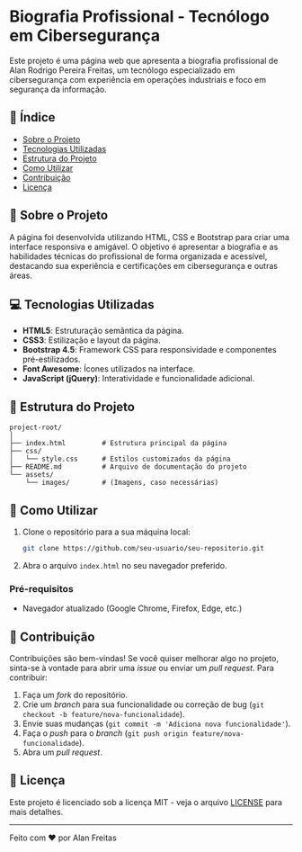 # Biografia Profissional - Tecnólogo em Cibersegurança

Este projeto é uma página web que apresenta a biografia profissional de Alan Rodrigo Pereira Freitas, um tecnólogo especializado em cibersegurança com experiência em operações industriais e foco em segurança da informação.

## 📝 Índice

- [Sobre o Projeto](#sobre-o-projeto)
- [Tecnologias Utilizadas](#tecnologias-utilizadas)
- [Estrutura do Projeto](#estrutura-do-projeto)
- [Como Utilizar](#como-utilizar)
- [Contribuição](#contribuição)
- [Licença](#licença)

## 📖 Sobre o Projeto

A página foi desenvolvida utilizando HTML, CSS e Bootstrap para criar uma interface responsiva e amigável. O objetivo é apresentar a biografia e as habilidades técnicas do profissional de forma organizada e acessível, destacando sua experiência e certificações em cibersegurança e outras áreas.

## 💻 Tecnologias Utilizadas

- **HTML5**: Estruturação semântica da página.
- **CSS3**: Estilização e layout da página.
- **Bootstrap 4.5**: Framework CSS para responsividade e componentes pré-estilizados.
- **Font Awesome**: Ícones utilizados na interface.
- **JavaScript (jQuery)**: Interatividade e funcionalidade adicional.

## 📂 Estrutura do Projeto

```
project-root/
│
├── index.html         # Estrutura principal da página
├── css/
│   └── style.css      # Estilos customizados da página
├── README.md          # Arquivo de documentação do projeto
└── assets/
    └── images/        # (Imagens, caso necessárias)
```

## 🚀 Como Utilizar

1. Clone o repositório para a sua máquina local:
    ```bash
    git clone https://github.com/seu-usuario/seu-repositorio.git
    ```
2. Abra o arquivo `index.html` no seu navegador preferido.

### Pré-requisitos

- Navegador atualizado (Google Chrome, Firefox, Edge, etc.)

## 🌟 Contribuição

Contribuições são bem-vindas! Se você quiser melhorar algo no projeto, sinta-se à vontade para abrir uma *issue* ou enviar um *pull request*. Para contribuir:

1. Faça um *fork* do repositório.
2. Crie um *branch* para sua funcionalidade ou correção de bug (`git checkout -b feature/nova-funcionalidade`).
3. Envie suas mudanças (`git commit -m 'Adiciona nova funcionalidade'`).
4. Faça o *push* para o *branch* (`git push origin feature/nova-funcionalidade`).
5. Abra um *pull request*.

## 📄 Licença

Este projeto é licenciado sob a licença MIT - veja o arquivo [LICENSE](LICENSE) para mais detalhes.

---

Feito com ❤️ por Alan Freitas